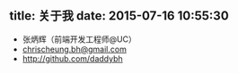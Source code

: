 title: 关于我
date: 2015-07-16 10:55:30
-----------------------------


* 张炳辉（前端开发工程师@UC）
* chrischeung.bh@gmail.com
* http://github.com/daddybh

